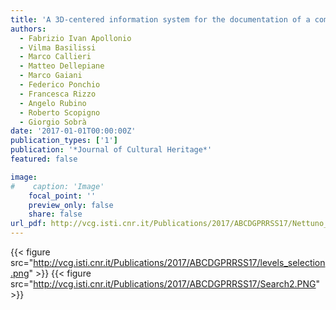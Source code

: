 ```yaml
---
title: 'A 3D-centered information system for the documentation of a complex restoration intervention'
authors:
  - Fabrizio Ivan Apollonio
  - Vilma Basilissi
  - Marco Callieri
  - Matteo Dellepiane
  - Marco Gaiani
  - Federico Ponchio
  - Francesca Rizzo
  - Angelo Rubino
  - Roberto Scopigno
  - Giorgio Sobrà
date: '2017-01-01T00:00:00Z'
publication_types: ['1']
publication: '*Journal of Cultural Heritage*'
featured: false

image:
#    caption: 'Image'
    focal_point: ''
    preview_only: false
    share: false
url_pdf: http://vcg.isti.cnr.it/Publications/2017/ABCDGPRRSS17/Nettuno_last.pdf
---
```

{{< figure src="http://vcg.isti.cnr.it/Publications/2017/ABCDGPRRSS17/levels_selection.png" >}}
{{< figure src="http://vcg.isti.cnr.it/Publications/2017/ABCDGPRRSS17/Search2.PNG" >}}
